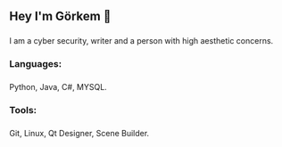 <h2 align="left">Hey I'm Görkem 👋</h2>

###

<p align="left"> I am a cyber security, writer and a person with high aesthetic concerns. </p>

###

<h3 align="left">Languages:</h3>

###

Python, Java, C#, MYSQL.

###

<h3 align="left"> Tools: </h3>

###

Git, Linux, Qt Designer, Scene Builder.

###


### 



